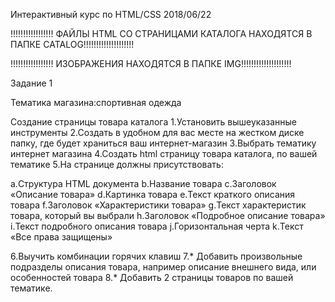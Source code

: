 Интерактивный курс по HTML/CSS 2018/06/22



!!!!!!!!!!!!!!!!! ФАЙЛЫ HTML СО СТРАНИЦАМИ КАТАЛОГА НАХОДЯТСЯ В ПАПКЕ CATALOG!!!!!!!!!!!!!!!!!!!!

!!!!!!!!!!!!!!!!! ИЗОБРАЖЕНИЯ НАХОДЯТСЯ В ПАПКЕ IMG!!!!!!!!!!!!!!!!!!!!

Задание 1

Тематика магазина:спортивная одежда

Создание страницы товара каталога
1.Установить вышеуказанные инструменты
2.Создать в удобном для вас месте на жестком диске папку, где будет храниться ваш интернет-магазин
3.Выбрать тематику интернет магазина
4.Создать html страницу товара каталога, по вашей тематике
5.На странице должны присутствовать:

a.Структура HTML документа
b.Название товара
c.Заголовок «Описание товара»
d.Картинка товара
e.Текст краткого описания товара
f.Заголовок «Характеристики товара»
g.Текст характеристик товара, который вы выбрали
h.Заголовок «Подробное описание товара»
i.Текст подробного описания товара
j.Горизонтальная черта
k.Текст «Все права защищены»

6.Выучить комбинации горячих клавиш
7.* Добавить произвольные подразделы описания товара, например описание внешнего вида, или особенностей товара
8.* Добавить 2 страницы товаров по вашей тематике.
